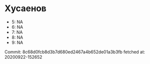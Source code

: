 # Хусаенов
- 5: NA
- 6: NA
- 7: NA
- 8: NA
- 9: NA

Commit: 8c68d0fcb8d3b7d680ed2467a4b652de01a3b3fb
 fetched at: 20200922-152652
